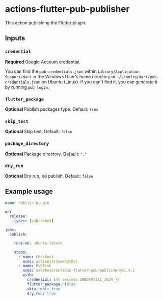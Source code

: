 # actions-flutter-pub-publisher

This action publishing the Flutter plugin.

## Inputs

### `credential`

**Required** Google Account credential.

You can find the `pub-credentials.json` within `Library/Application Support/dart` in the Windows User's home directory or `~/.config/dart/pub-credentials.json` on Ubuntu (Linux).
If you can't find it, you can generate it by running `pub login`.

### `flutter_package`

**Optional** Publish packages type. Default: `true`

### `skip_test`

**Optional** Skip test. Default: `false`

### `package_directory`

**Optional** Package directory. Default: `"."`

### `dry_run`

**Optional** Dry run, no publish. Default: `false`

## Example usage

```yaml
name: Publish plugin

on:
  release:
    types: [published]

jobs:
  publish:

    runs-on: ubuntu-latest

    steps:
      - name: Checkout
        uses: actions/checkout@v1
      - name: Publish
        uses: sakebook/actions-flutter-pub-publisher@v1.4.1
        with:
          credential: ${{ secrets.CREDENTIAL_JSON }}
          flutter_package: false
          skip_test: true
          dry_run: true
```
